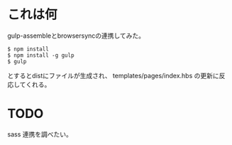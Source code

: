 # これは何

gulp-assembleとbrowsersyncの連携してみた。

```
$ npm install
$ npm install -g gulp
$ gulp
```

とするとdistにファイルが生成され、
templates/pages/index.hbs の更新に反応してくれる。

# TODO

 sass 連携を調べたい。
